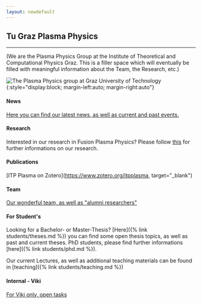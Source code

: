 ```yaml
---
layout: newdefault
---
```

## Tu Graz Plasma Physics

----

(We are the Plasma Physics Group at the Institute of Theoretical and Computational Physics Graz.
This is a filler space which will eventually be filled with meaningful information about the Team, the Research, etc.)


![The Plasma Physics group at Graz University of Technology](https://www.tugraz.at/fileadmin/_migrated/pics/4_Plasma.jpg "TUG ITPCP Plasma Group"){:style="display:block; margin-left:auto; margin-right:auto"}

#### News
<!---[Here you can find our ... news? As well as past and current events?](/news "TUG ITP Plasma News")
[Publications again](/publications "TUG ITP Plasma News")
[Here you can find our ... news? As well as past and current events?](/news.md "TUG ITP Plasma News")--->


[Here you can find our latest news, as well as current and past events.](/newsupdates "TUG ITP Plasma News")

#### Research

Interested in our research in Fusion Plasma Physics? 
Please follow [this](/research "TUG ITP Plasma Research") for further informations on our research.

#### Publications

<!---[Here you can find our publications](/publications "TUG ITP Plasma Publications")--->
[ITP Plasma on Zotero](https://www.zotero.org/itpplasma, target="_blank")

#### Team

[Our wonderful team, as well as "alumni researchers"](/team/team "TUG ITP Plasma Group")

#### For Student's


Looking for a Bachelor- or Master-Thesis? [Here]({% link students/theses.md %}) you can find some open thesis topics, as well as past and current theses. PhD students, please find further informations [here]({% link students/phd.md %}).

Our current Lectures, as well as additional teaching materials can be found in [teaching]({% link students/teaching.md %})


#### Internal - Viki

[For Viki only, open tasks](/opentasks "To-Do's")
